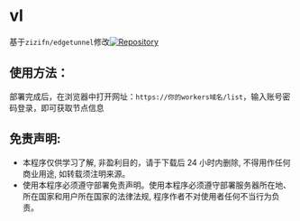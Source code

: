 # vl
基于`zizifn/edgetunnel`修改[![Repository](https://img.shields.io/badge/View%20on-GitHub-blue.svg)](https://github.com/zizifn/edgetunnel/blob/main/src/worker-vless.js)

## 使用方法：
部署完成后，在浏览器中打开网址：`https://你的workers域名/list`，输入账号密码登录，即可获取节点信息

## 免责声明:
* 本程序仅供学习了解, 非盈利目的，请于下载后 24 小时内删除, 不得用作任何商业用途, 如转载须注明来源。
* 使用本程序必须遵守部署免责声明。使用本程序必须遵守部署服务器所在地、所在国家和用户所在国家的法律法规, 程序作者不对使用者任何不当行为负责。
